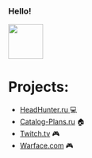 ### Hello! 

<img src="https://user-images.githubusercontent.com/110921807/187745592-14e51cd5-4bd3-45e4-9c28-75872390ba46.gif" width="70">

# **Projects:**

* [HeadHunter.ru ](https://github.com/DariaSmit/AUTO-1RU.HeadHunter) :computer:
* [Catalog-Plans.ru](https://github.com/DariaSmit/AUTO-1RU.CatalogPlans)  :house:
* [Twitch.tv](https://github.com/DariaSmit/AUTO-3-Twitch.tv) :video_game:
* [Warface.com](https://github.com/DariaSmit/com.Warface/tree/master) :video_game:


<img src="https://komarev.com/ghpvc/?username=DariaSmit&style=flat-square&color=blue" alt=""/>
